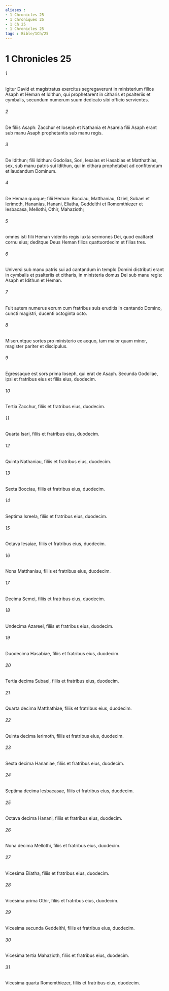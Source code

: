 ```yaml
---
aliases : 
- 1 Chronicles 25
- 1 Chroniques 25
- 1 Ch 25
- 1 Chronicles 25
tags : Bible/1Ch/25
---
```


# 1 Chronicles 25

###### 1
Igitur David et magistratus exercitus segregaverunt in ministerium filios Asaph et Heman et Idithun, qui prophetarent in citharis et psalteriis et cymbalis, secundum numerum suum dedicato sibi officio servientes.
###### 2
De filiis Asaph: Zacchur et Ioseph et Nathania et Asarela filii Asaph erant sub manu Asaph prophetantis sub manu regis. 
###### 3
De Idithun; filii Idithun: Godolias, Sori, Iesaias et Hasabias et Matthathias, sex, sub manu patris sui Idithun, qui in cithara prophetabat ad confitendum et laudandum Dominum. 
###### 4
De Heman quoque; filii Heman: Bocciau, Matthaniau, Oziel, Subael et Ierimoth, Hananias, Hanani, Eliatha, Geddelthi et Romemthiezer et Iesbacasa, Mellothi, Othir, Mahazioth; 
###### 5
omnes isti filii Heman videntis regis iuxta sermones Dei, quod exaltaret cornu eius; deditque Deus Heman filios quattuordecim et filias tres.
###### 6
Universi sub manu patris sui ad cantandum in templo Domini distributi erant in cymbalis et psalteriis et citharis, in ministeria domus Dei sub manu regis: Asaph et Idithun et Heman. 
###### 7
Fuit autem numerus eorum cum fratribus suis eruditis in cantando Domino, cuncti magistri, ducenti octoginta octo.
###### 8
Miseruntque sortes pro ministerio ex aequo, tam maior quam minor, magister pariter et discipulus. 
###### 9
Egressaque est sors prima Ioseph, qui erat de Asaph. Secunda Godoliae, ipsi et fratribus eius et filiis eius, duodecim. 
###### 10
Tertia Zacchur, filiis et fratribus eius, duodecim. 
###### 11
Quarta Isari, filiis et fratribus eius, duodecim. 
###### 12
Quinta Nathaniau, filiis et fratribus eius, duodecim. 
###### 13
Sexta Bocciau, filiis et fratribus eius, duodecim. 
###### 14
Septima Isreela, filiis et fratribus eius, duodecim. 
###### 15
Octava Iesaiae, filiis et fratribus eius, duodecim. 
###### 16
Nona Matthaniau, filiis et fratribus eius, duodecim. 
###### 17
Decima Semei, filiis et fratribus eius, duodecim. 
###### 18
Undecima Azareel, filiis et fratribus eius, duodecim. 
###### 19
Duodecima Hasabiae, filiis et fratribus eius, duodecim. 
###### 20
Tertia decima Subael, filiis et fratribus eius, duodecim. 
###### 21
Quarta decima Matthathiae, filiis et fratribus eius, duodecim. 
###### 22
Quinta decima Ierimoth, filiis et fratribus eius, duodecim. 
###### 23
Sexta decima Hananiae, filiis et fratribus eius, duodecim. 
###### 24
Septima decima Iesbacasae, filiis et fratribus eius, duodecim. 
###### 25
Octava decima Hanani, filiis et fratribus eius, duodecim. 
###### 26
Nona decima Mellothi, filiis et fratribus eius, duodecim. 
###### 27
Vicesima Eliatha, filiis et fratribus eius, duodecim. 
###### 28
Vicesima prima Othir, filiis et fratribus eius, duodecim. 
###### 29
Vicesima secunda Geddelthi, filiis et fratribus eius, duodecim. 
###### 30
Vicesima tertia Mahazioth, filiis et fratribus eius, duodecim. 
###### 31
Vicesima quarta Romemthiezer, filiis et fratribus eius, duodecim.
